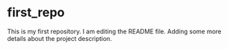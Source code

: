 # first_repo
This is my first repository.
I am editing the README file. Adding some more details about the project description.

